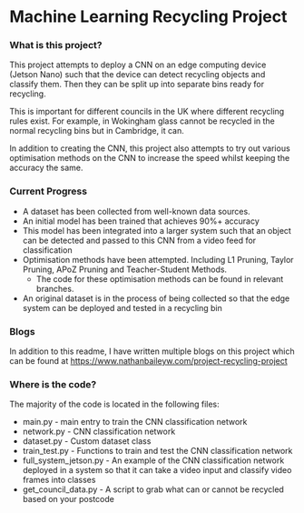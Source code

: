 # Machine Learning Recycling Project

### What is this project?

This project attempts to deploy a CNN on an edge computing device (Jetson Nano) such that the device can detect recycling objects and classify them. Then they can be split up into separate bins ready for recycling. 

This is important for different councils in the UK where different recycling rules exist. For example, in Wokingham glass cannot be recycled in the normal recycling bins but in Cambridge, it can.

In addition to creating the CNN, this project also attempts to try out various optimisation methods on the CNN to increase the speed whilst keeping the accuracy the same.


### Current Progress

* A dataset has been collected from well-known data sources.
* An initial model has been trained that achieves 90%+ accuracy
* This model has been integrated into a larger system such that an object can be detected and passed to this CNN from a video feed for classification
* Optimisation methods have been attempted. Including L1 Pruning, Taylor Pruning, APoZ Pruning and Teacher-Student Methods.
    * The code for these optimisation methods can be found in relevant branches.
* An original dataset is in the process of being collected so that the edge system can be deployed and tested in a recycling bin

### Blogs

In addition to this readme, I have written multiple blogs on this project which can be found at https://www.nathanbaileyw.com/project-recycling-project

### Where is the code?

The majority of the code is located in the following files:

* main.py - main entry to train the CNN classification network
* network.py - CNN classification network
* dataset.py - Custom dataset class
* train_test.py - Functions to train and test the CNN classification network
* full_system_jetson.py - An example of the CNN classification network deployed in a system so that it can take a video input and classify video frames into classes
* get_council_data.py - A script to grab what can or cannot be recycled based on your postcode




